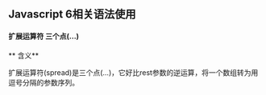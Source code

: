 ## Javascript 6相关语法使用
#### 扩展运算符 三个点(...)
** 含义**

扩展运算符(spread)是三个点(...)，它好比rest参数的逆运算，将一个数组转为用逗号分隔的参数序列。
